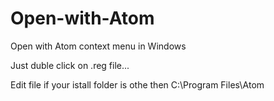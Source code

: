Open-with-Atom
==============

Open with Atom context menu in Windows

Just duble click on .reg file...

Edit file if your istall folder is othe then C:\Program Files\Atom
